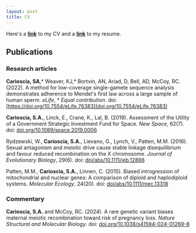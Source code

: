 ```yaml
---
layout: post
title: CV
---
```

Here's a **[link](https://drive.google.com/uc?id=1wMneEbC6lutKD0NYf3cfNyrvk4FuYWOI&export=download)** to my CV and a **[link](https://drive.google.com/uc?id=1cY62B3fOKW-HRIgUiKXbenJIn8dud7Mc&export=download)** to my resume.

## Publications

### Research articles 

**Carioscia, SA**,\* Weaver, KJ,\* Bortvin, AN, Ariad, D, Bell, AD, McCoy, RC. (2022). A method for low-coverage single-gamete sequence analysis demonstrates adherence to Mendel's first law across a large sample of human sperm. *eLife*, \* *Equal contribution*. doi: [https://doi.org/10.7554/eLife.76383](doi.org/10.7554/eLife.76383) 

**Carioscia, S.A.**, Linck, E., Crane, K., Lal, B. (2019). Assessment of the Utility of a Government Strategic Investment Fund for Space. *New Space*, 62(7). doi: [doi.org/10.1089/space.2019.0006](doi.org/10.1089/space.2019.0006)

Rydzewski, W., **Carioscia, S.A.**, Lievano, G., Lynch, V., Patten, M.M. (2016). Sexual antagonism and meiotic drive cause stable linkage disequilibrium and favour reduced recombination on the X chromosome. *Journal of Evolutionary Biology*, 29(6). doi: [doi/abs/10.1111/jeb.12866](doi/abs/10.1111/jeb.12866)

Patten, M.M., **Carioscia, S.A.**, Linnen, C. (2015). Biased introgression of mitochondrial and nuclear genes: A comparison of diploid and haplodiploid systems. *Molecular Ecology*, 24(20). doi: [doi/abs/10.1111/mec.13318](doi/abs/10.1111/mec.13318)

### Commentary

**Carioscia, S.A.** and McCoy, RC. (2024). A rare genetic variant biases maternal meiotic recombination toward risk of pregnancy loss. *Nature Structural and Molecular Biology*. doi: [doi.org/10.1038/s41594-024-01269-8](doi.org/10.1038/s41594-024-01269-8)
